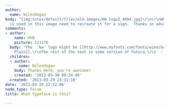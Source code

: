 ```yaml
---
author:
  name: NilesHogan
body: "[img:sites/default/files/old-images/KW logo2_4094.jpg]\r\n\r\nWhat typeface
  is used in this image need to recreate it for a sign.  Thanks in advance."
comments:
- author:
    name: HVB
    picture: 111370
  body: "The  'kw' logo might be [[http://www.myfonts.com/fonts/wiescherdesign/unita/plain/|Unita
    Plain]].\r\nThe rest of the text is some version of Futura.\r\n  - Herb"
  children:
  - author:
      name: NilesHogan
    body: Thanks Herb, you're awesome!
    created: '2013-03-30 00:34:46'
  created: '2013-03-29 23:31:10'
date: '2013-03-29 22:52:06'
node_type: forum
title: What typeface is this?

---
```


